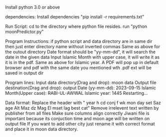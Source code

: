 Install python 3.0 or above

dependencies:
Install dependencies "pip install -r requirements.txt"

Run Script:
cd to the directory where python file resides.
run "python moonPredictor.py"

Program Instructions:
if python script and data directory are in same dir then just enter directory name without inverted commas
Same as above for the outout directory
Date format should be "yy-mm-dd", it will search the date in the given data
Input Islamic Month with upper case, it will write it as it is in the pdf.
Same as above for Islamic year. 
A PDF will pop up in default browser and pdf with the same date you mentioned wth .pdf ext will be saved in output dir 

Program lines:
Input data directory(Drag and drop): moon data
Output file destination(Drag and drop): output
Date (yy-mm-dd): 2023-09-15
Islamic Month(Upper case): RABI-UL-AWWAL
Islamic year: 1445
Restarting...


Data format:
Replace the header with " year  h   cd conj  f wk   mon  day  set   Saz    age  Alt Maz  dz  Mag El  mset  lag   best  cat"
Remove irrelevent text written by publisher from all files
Make sure columns align correctly
Jiwani file is important because its conjuction time and moon age will be written on output file
If you want to add other city just rename it with correct format and place it in moon data directory.

